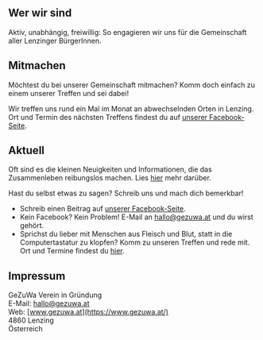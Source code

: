 <!---
# GeZuWa - Gemeinschaft: zusammen-wachsen

Der Verein **GeZuWa** ist der Zusammenschluss von Menschen für ein liebenswertes Leben in [Lenzing](https://de.wikipedia.org/wiki/Lenzing).
--->

## Wer wir sind

Aktiv, unabhängig, freiwillig: So engagieren wir uns für die Gemeinschaft aller Lenzinger BürgerInnen.

## Mitmachen

Möchtest du bei unserer Gemeinschaft mitmachen? Komm doch einfach zu einem unserer Treffen und sei dabei! 

Wir treffen uns rund ein Mal im Monat an abwechselnden Orten in Lenzing. Ort und Termin des nächsten Treffens findest du auf [unserer Facebook-Seite](https://www.facebook.com/pg/gezuwa/events/).

## Aktuell

Oft sind es die kleinen Neuigkeiten und Informationen, die das Zusammenleben reibungslos machen. Lies [hier](https://www.facebook.com/pg/gezuwa/) mehr darüber.

Hast du selbst etwas zu sagen? Schreib uns und mach dich bemerkbar!

- Schreib einen Beitrag auf [unserer Facebook-Seite](https://www.facebook.com/pg/gezuwa/). 
- Kein Facebook? Kein Problem! E-Mail an [hallo@gezuwa.at](mailto:hallo@gezuwa.at) und du wirst gehört.
- Sprichst du lieber mit Menschen aus Fleisch und Blut, statt in die Computertastatur zu klopfen? Komm zu unseren Treffen und rede mit. Ort und Termine findest du [hier](https://www.facebook.com/pg/gezuwa/events/). 

## Impressum

GeZuWa Verein in Gründung  
E-Mail: [hallo@gezuwa.at](mailto:hallo@gezuwa.at)  
Web: [www.gezuwa.at](https://www.gezuwa.at/)   
4860 Lenzing  
Österreich

